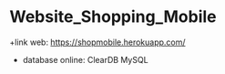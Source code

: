 # Website_Shopping_Mobile 
+link web:  https://shopmobile.herokuapp.com/
+ database online: ClearDB MySQL

